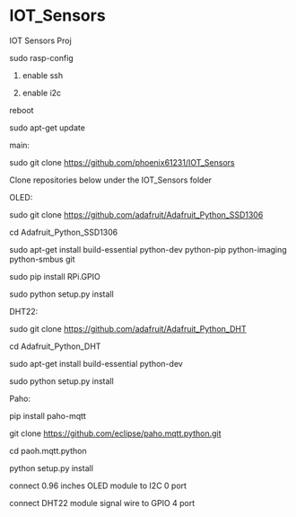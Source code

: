 # IOT_Sensors
IOT Sensors Proj

sudo rasp-config

1. enable ssh

2. enable i2c

reboot

sudo apt-get update

main:

sudo git clone https://github.com/phoenix61231/IOT_Sensors

Clone repositories below under the IOT_Sensors folder 

OLED:

sudo git clone https://github.com/adafruit/Adafruit_Python_SSD1306

cd Adafruit_Python_SSD1306

sudo apt-get install build-essential python-dev python-pip python-imaging python-smbus git

sudo pip install RPi.GPIO

sudo python setup.py install

DHT22:

sudo git clone https://github.com/adafruit/Adafruit_Python_DHT

cd Adafruit_Python_DHT

sudo apt-get install build-essential python-dev

sudo python setup.py install

Paho:

pip install paho-mqtt

git clone https://github.com/eclipse/paho.mqtt.python.git

cd paoh.mqtt.python

python setup.py install


connect 0.96 inches OLED module to I2C 0 port

connect DHT22 module signal wire to GPIO 4 port

